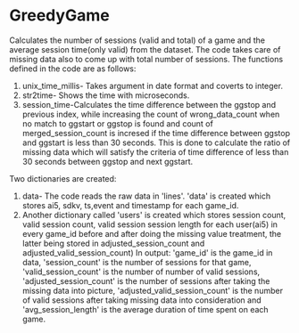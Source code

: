 # GreedyGame
Calculates the number of sessions (valid and total) of a game and the average session time(only valid) from the dataset. The code takes care of missing data also to come up with total number of sessions.
The functions defined in the code are as follows:
1) unix_time_millis- Takes argument in date format and coverts to integer.
2) str2time- Shows the time with microseconds.
3) session_time-Calculates the time difference between the ggstop and previous index, while increasing the count of wrong_data_count when  no match  to ggstart or ggstop is found and count of merged_session_count is incresed if the time difference between ggstop and ggstart is less than 30 seconds. This is done to calculate the ratio of missing data which will satisfy the criteria of time difference of less than 30 seconds between ggstop and next ggstart.

Two dictionaries are created:
1) data- The code reads the raw data in 'lines'.  'data' is created which stores ai5, sdkv, ts,event and timestamp for each game_id.
2) Another dictionary called 'users' is created which stores session count, valid session count, valid session session length for each user(ai5) in every game_id before and after doing the missing value treatment, the latter being stored in adjusted_session_count and adjusted_valid_session_count)
In output:
'game_id' is the game_id in data, 'session_count' is the number of sessions for that game, 'valid_session_count' is the number of number of valid sessions, 'adjusted_session_count' is the number of sessions after taking the missing data into picture, 'adjusted_valid_session_count' is the number of valid sessions after taking missing data into consideration and  'avg_session_length' is the average duration of time spent on each game.
